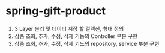 # spring-gift-product

1. 3 Layer 분리 및 데이터 저장 할 컬렉션, 형태 정의
2. 상품 조회, 추가, 수정, 삭제 기능의 Controller 부분 구현
3. 상품 조회, 추가, 수정, 삭제 기느의 repository, service 부분 구현